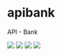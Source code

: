 # apibank
API - Bank


<img src="https://i.ibb.co/xLy8n4M/login.png">
<img src="https://i.ibb.co/LtBjTXW/frase-dark.png">
<img src="https://i.ibb.co/sVpWKNL/controle.png">
<img src="https://i.ibb.co/XWzGbL7/frase.png">
